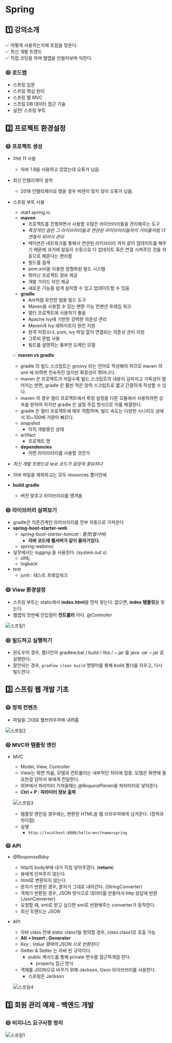 # Spring 

## :one: 강의소개

:white_check_mark: 어떻게 사용하는지에 초점을 맞춘다. <br>
:white_check_mark: 최신 개발 트렌드 <br>
:white_check_mark: 직접 코딩을 하며 웹앱을 만들어보며 익힌다. <br>

### :smile: 로드맵

- 스프링 입문
- 스프링 핵심 원리
- 스프링 웹 MVC
- 스프링 DB 데이터 접근 기술
- 실전! 스프링 부트

## :two: 프로젝트 환경설정

### :smile: 프로젝트 생성

- 자바 11 사용
  - 자바 1.8을 사용하고 있었는데 오류가 났음.
- 최신 인텔리제이 설치
  - 2018 인텔리제이로 했을 경우 버젼이 맞지 않아 오류가 났음.
- 스프링 부트 사용
  - start.spring.io
  - **maven**
    - 프로젝트를 진행하면서 사용할 수많은 라이브러리들을 관리해주는 도구
    - *특징적인 점은 그 라이브러리들과 연관된 라이브러리들까지 거미줄처럼 다 연동이 되어서 관리*
    - 메이븐은 네트워크를 통해서 연관된 라이브러리 까지 같이 업데이트를 해주기 때문에 과거에 일일히 수동으로 다 업데이트 혹은 연결 시켜주던 것을 자동으로 해준다는 편리함
    - 빌드를 쉽게
    - pom.xml을 이용한 정형화된 빌드 시스템
    - 뛰어난 프로젝트 정보 제공 
    - 개발 가이드 라인 제공
    - 새로운 기능을 쉽게 설치할 수 있고 업데이트할 수 있음
  - **gradle**
    - Ant처럼 유연한 범용 빌드 도구 
    - Maven을 사용할 수 있는 변환 가능 컨벤션 프레임 워크 
    - 멀티 프로젝트에 사용하기 좋음 
    - Apache Ivy에 기반한 강력한 의존성 관리 
    - Maven과 Ivy 레파지토리 완전 지원 
    - 원격 저장소나, pom, ivy 파일 없이 연결되는 의존성 관리 지원
    - 그루비 문법 사용
    - 빌드를 설명하는 풍부한 도메인 모델
    
  :white_check_mark: **maven vs gradle**
    - gradle 의 빌드 스크립트는 groovy 라는 언어로 작성해야 하므로 maven 의 xml 에 비하면 친숙하진 않지만 확장성이 뛰어나다.
    - maven 은 프로젝트가 커질수록 빌드 스크립트의 내용이 길어지고 가독성이 떨어지는 반면, gradle 은 훨씬 적은 양의 스크립트로 짧고 간결하게 작성할 수 있다.
    - maven 의 경우 멀티 프로젝트에서 특정 설정을 다른 모듈에서 사용하려면 상속을 받아야 하지만 gradle 은 설정 주입 방식으로 이를 해결한다.
    - gradle 은 멀티 프로젝트에 매우 적합하며, 빌드 속도는 다양한 시나리오 상에서 10~100배 가량이 빠르다.
  - snapshot
    - 아직 개발중인 상태
  - artifact
    - 프로젝트 명
  - **dependencies**
    - 어떤 라이브러리를 사용할 것안가
- *최신 개발 트렌드로 test 코드가 굉장히 중요하다*
- 자바 파일을 제외하고는 모두 resources 폴더안에
- **build.gradle**
  - 버전 맞추고 라이브러리를 땡겨옴
  
### :smile: 라이브러리 살펴보기

- gradle은 의존관계인 라이브러리를 전부 자동으로 가져온다
- **spring-boot-starter-web**
  - *spring-boot-starter-tomcat : 톰캣(웹서버)*
    - **자바 코드에 웹서버가 같이 올라가있다.**
  - spring-webmvc
- 실무에서는 *logging* 을 사용한다. (system.out x)
  - slf4j
  - logback
- test
  - junit : 테스트 프레임워크

### :smile: View 환경설정

  - 스프링 부트는 static에서 **index.html**을 먼저 찾는다. 없으면, **index 템플릿**을 찾는다.
  - 웹앱의 첫번째 진입점이 **컨트롤러** 이다. *@Controller*
  
  ![스프링1](https://user-images.githubusercontent.com/47052106/103139349-950a4000-471e-11eb-8384-478bf65010e8.JPG)
  
### :smile: 빌드하고 실행하기

  - 윈도우의 경우, 폴더안의 gradlew.bat / build / libs / ~.jar 를 java -jar ~.jar 로 실행한다.
  - 잘안되는 경우, `gradlew clean build` 명령어를 통해 build 폴더를 지우고, 다시 빌드한다. 

## :three: 스프링 웹 개발 기초

### :smile: 정적 컨텐츠

- 파일을 그대로 웹브라우저에 내려줌

![스프링2](https://user-images.githubusercontent.com/47052106/103139411-18c42c80-471f-11eb-81ae-9c759d3691bf.JPG)

### :smile: MVC와 템플릿 엔진

  - MVC
    - Model, View, Controller
    - View는 화면 띄움, 모델과 컨트롤러는 내부적인 처리에 집중. 모델은 화면에 필요한걸 담아서 뷰에게 전달한다.
    - 외부에서 파라미터 가져올때는 *@RequestParam*을 파라미터로 넣어준다.
    - **Ctrl + P : 파라미터 정보 출력**
    
    ![스프링3](https://user-images.githubusercontent.com/47052106/103142220-09ef7100-4743-11eb-8c3b-abb6647898b5.JPG)
    - 템플릿 엔진일 경우에는, 변환한 HTML을 웹 브라우저에게 넘겨준다. (정적과 차이점)
    - 실행
      - `http://localhost:8080/hello-mvc?name=spring`

### :smile: API

  - *@ResponseBdoy*
    - http의 body부에 내가 직접 넣어주겠다. (**return**)
    - 뷰에게 던져주지 않는다.
    - html로 변환되지 않는다.
    - 문자가 반환된 경우, 문자가 그대로 내려간다. (StringConverter)
    - 객체가 반환된 경우, JSON 방식으로 데이터를 만들어서 http 응답에 반환 (JsonConverter)
    - 요청할 때, xml로 받고 싶으면 xml로 반환해주는 converter가 동작한다.
    - 최신 트렌드는 *JSON*
  - API
    - 자바 class 안에 static class1을 정의할 경우, class.class1로 호출 가능
    - **Alt + Insert : Generator**
    - *Key : Value 형태의 JSON 으로 반환된다*
    - Getter & Setter 는 자바 빈 규약이다.
      - public 메서드를 통해 private 변수를 접근하게끔 한다.
        - property 접근 방식
    - 객체를 JSON으로 바꾸기 위해 Jackson, Gson 라이브러리를 사용한다.
      - 스프링은 Jackson
      
    ![스프링4](https://user-images.githubusercontent.com/47052106/103142325-c0078a80-4744-11eb-9d14-b7249a402d01.JPG)

## :three: 회원 관리 예제 - 백엔드 개발

### :smile: 비지니스 요구사항 정리

  ![스프링1](https://user-images.githubusercontent.com/47052106/103149129-004d2400-47aa-11eb-8f06-2a4fac8ed132.JPG)

